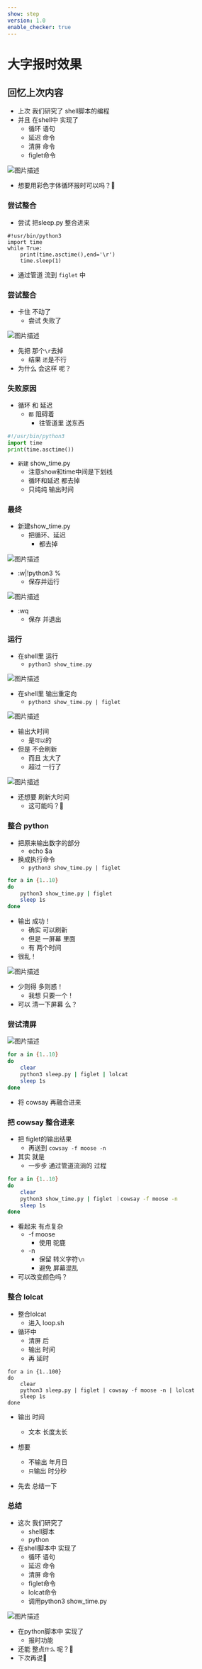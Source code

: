 ```yaml
---
show: step
version: 1.0
enable_checker: true
---
```


# 大字报时效果

## 回忆上次内容

- 上次 我们研究了 shell脚本的编程
- 并且 在shell中 实现了
	- 循环 语句
	- 延迟 命令
	- 清屏 命令
	- figlet命令

![图片描述](https://doc.shiyanlou.com/courses/uid1190679-20221009-1665302645886)

- 想要用彩色字体循环报时可以吗？🤔

### 尝试整合

- 尝试 把sleep.py 整合进来

```python3
#!usr/bin/python3
import time
while True:
    print(time.asctime(),end='\r')
    time.sleep(1)
```

- 通过管道 流到 `figlet` 中

### 尝试整合

- 卡住 不动了
	- 尝试 失败了

![图片描述](https://doc.shiyanlou.com/courses/uid1190679-20230417-1681737481724)

- 先把 那个`\r`去掉
	- 结果 `还`是不行
- 为什么 会这样 呢？

### 失败原因

- 循环 和 延迟
	- `都` 阻碍着 
		- 往管道里 送东西

```python
#!/usr/bin/python3
import time
print(time.asctime())
```

- `新建` show_time.py
	- 注意show和time中间是下划线
	- 循环和延迟 都去掉
	- 只纯纯 输出时间

### 最终

- 新建show_time.py
  - 把循环、延迟
	- 都去掉

![图片描述](https://doc.shiyanlou.com/courses/uid1190679-20230419-1681901530662)

- :w|!python3 %
	- 保存并运行

![图片描述](https://doc.shiyanlou.com/courses/uid1190679-20230419-1681901571540)

- :wq
	- 保存 并退出

### 运行

- 在shell里 运行
	- `python3 show_time.py`

![图片描述](https://doc.shiyanlou.com/courses/uid1190679-20230419-1681901632704)

- 在shell里 输出重定向
	- `python3 show_time.py | figlet`

![图片描述](https://doc.shiyanlou.com/courses/uid1190679-20230419-1681901664870)

- 输出大时间	
	- 是`可以`的
- 但是 不会刷新
	- 而且 太大了
	- 超过 一行了

![图片描述](https://doc.shiyanlou.com/courses/uid1190679-20221009-1665302645886)

- 还想要 刷新大时间
	- 这可能吗？🤔

### 整合 python

- 把原来输出数字的部分
	- echo $a
- 换成执行命令
	- `python3 show_time.py | figlet`

```bash
for a in {1..10}
do
	python3 show_time.py | figlet 
	sleep 1s
done
```

- 输出 成功！
	- 确实 可以刷新
	- 但是 一屏幕 里面
	- 有 两个时间
- 很乱！

![图片描述](https://doc.shiyanlou.com/courses/uid1190679-20230419-1681903592883)

- 少则得 多则惑！
	- 我想 只要一个！
- 可以 清一下屏幕 么？

### 尝试清屏

![图片描述](https://doc.shiyanlou.com/courses/uid1190679-20210306-1614993562436)

```bash
for a in {1..10}
do
	clear
	python3 sleep.py | figlet | lolcat
	sleep 1s
done
```

- 将 cowsay 再融合进来

### 把 cowsay 整合进来

- 把 figlet的输出结果
	- 再送到 `cowsay -f moose -n`
- 其实 就是 
	- 一步步 通过管道流淌的 过程

```bash
for a in {1..10}
do
	clear
	python3 show_time.py | figlet ｜cowsay -f moose -n
	sleep 1s
done
```

- 看起来 有点复杂
	- -f moose 
		- 使用 驼鹿
	- -n 
		- 保留 转义字符`\n`
		- 避免 屏幕混乱
- 可以改变颜色吗？


### 整合 lolcat

- 整合lolcat
	- 进入 loop.sh
- 循环中
	- 清屏 后
	- 输出 时间
	- 再 延时

```
for a in {1..100}
do
    clear
    python3 sleep.py | figlet | cowsay -f moose -n | lolcat
    sleep 1s
done
```

- 输出 时间
	- 文本 长度太长
- 想要
	- 不输出 年月日
	- `只`输出 时分秒

- 先去 总结一下

### 总结

- 这次 我们研究了 
	- shell脚本
	- python
- 在shell脚本中 实现了
	- 循环 语句
	- 延迟 命令
	- 清屏 命令
	- figlet命令
	- lolcat命令
	- 调用python3 show_time.py

![图片描述](https://doc.shiyanlou.com/courses/uid1190679-20220211-1644585817010)

- 在python脚本中 实现了
	- 报时功能
- 还能 整点`什么` 呢？🤔
- 下次再说👋
